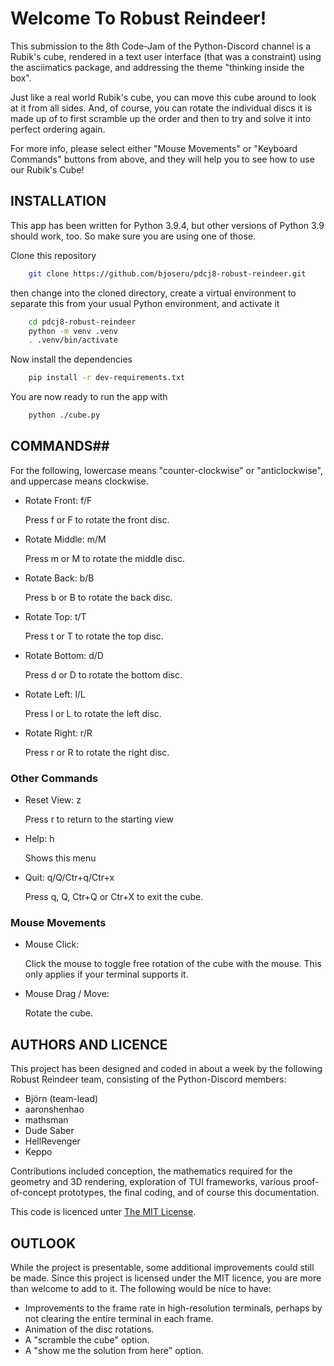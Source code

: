 # Welcome To Robust Reindeer! #

This submission to the 8th Code-Jam of the Python-Discord channel is a
Rubik's cube, rendered in a text user interface (that was a
constraint) using the asciimatics package, and addressing the theme
"thinking inside the box".

Just like a real world Rubik's cube, you can move this cube around to
look at it from all sides. And, of course, you can rotate the
individual discs it is made up of to first scramble up the order and
then to try and solve it into perfect ordering again.

For more info, please select either "Mouse Movements" or "Keyboard
Commands" buttons from above, and they will help you to see how to use
our Rubik's Cube!

## INSTALLATION

This app has been written for Python 3.9.4, but other versions of
Python 3.9 should work, too. So make sure you are using one of those.

Clone this repository

``` bash
    git clone https://github.com/bjoseru/pdcj8-robust-reindeer.git
```

then change into the cloned directory, create a virtual environment to
separate this from your usual Python environment, and activate it

``` bash
    cd pdcj8-robust-reindeer
    python -m venv .venv
    . .venv/bin/activate
```

Now install the dependencies
``` bash
    pip install -r dev-requirements.txt
```

You are now ready to run the app with
``` bash
    python ./cube.py
```

## COMMANDS##

For the following, lowercase means "counter-clockwise" or
"anticlockwise", and uppercase means clockwise.

- Rotate Front: f/F

    Press f or F to rotate the front disc.

- Rotate Middle: m/M

    Press m or M to rotate the middle disc.

- Rotate Back: b/B

    Press b or B to rotate the back disc.

- Rotate Top: t/T

    Press t or T to rotate the top disc.

- Rotate Bottom: d/D

    Press d or D to rotate the bottom disc.

- Rotate Left: l/L

    Press l or L to rotate the left disc.

- Rotate Right: r/R

    Press r or R to rotate the right disc.

### Other Commands ###

- Reset View: z

    Press r to return to the starting view

- Help: h

    Shows this menu

- Quit: q/Q/Ctr+q/Ctr+x

    Press q, Q, Ctr+Q or Ctr+X to exit the cube.

### Mouse Movements ###

- Mouse Click:

    Click the mouse to toggle free rotation of the cube with the
    mouse. This only applies if your terminal supports it.

- Mouse Drag / Move:

    Rotate the cube.

## AUTHORS AND LICENCE ##

This project has been designed and coded in about a week by the
following Robust Reindeer team, consisting of the Python-Discord
members:

- Björn (team-lead)
- aaronshenhao
- mathsman
- Dude Saber
- HellRevenger
- Keppo

Contributions included conception, the mathematics required for the
geometry and 3D rendering, exploration of TUI frameworks, various
proof-of-concept prototypes, the final coding, and of course this
documentation.

This code is licenced unter [The MIT License](https://opensource.org/licenses/MIT).

## OUTLOOK ##

While the project is presentable, some additional improvements could
still be made. Since this project is licensed under the MIT licence,
you are more than welcome to add to it. The following would be nice to
have:

- Improvements to the frame rate in high-resolution terminals, perhaps
  by not clearing the entire terminal in each frame.
- Animation of the disc rotations.
- A "scramble the cube" option.
- A "show me the solution from here" option.
